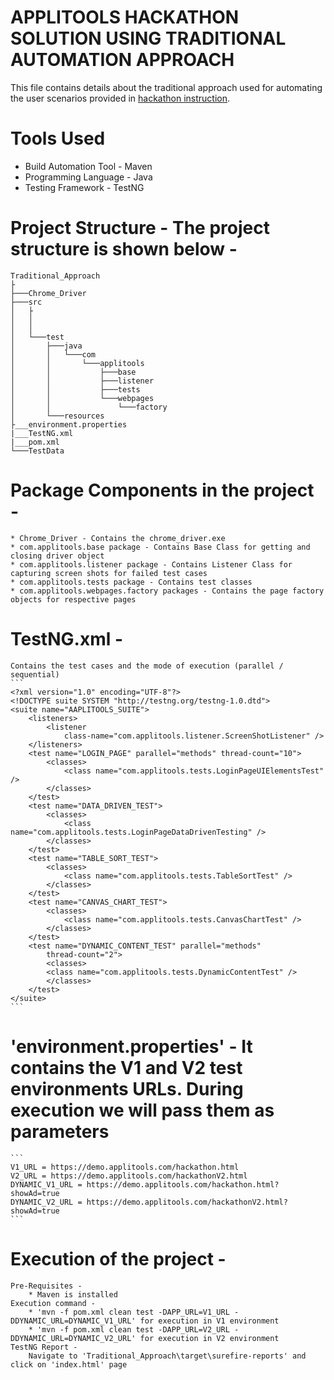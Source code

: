 # APPLITOOLS HACKATHON SOLUTION USING TRADITIONAL AUTOMATION APPROACH
This file contains details about the traditional approach used for automating the user scenarios provided in [hackathon instruction](https://applitools.com/hackathon-instructions). 
# Tools Used
* Build Automation Tool - Maven
* Programming Language - Java
* Testing Framework - TestNG
# Project Structure - The project structure is shown below - 
```
Traditional_Approach
├
├───Chrome_Driver
├───src
│   ├
│   │
│   │
│   └───test
│       ├───java
│       │   └───com
│       │       └───applitools
│       │           ├───base
│       │           ├───listener
│       │           ├───tests
│       │           └───webpages
│       │               └───factory
│       └───resources
├___environment.properties
|___TestNG.xml
|___pom.xml
└───TestData
```
# Package Components in the project -
	* Chrome_Driver - Contains the chrome_driver.exe
	* com.applitools.base package - Contains Base Class for getting and closing driver object
	* com.applitools.listener package - Contains Listener Class for capturing screen shots for failed test cases
	* com.applitools.tests package - Contains test classes
	* com.applitools.webpages.factory packages - Contains the page factory objects for respective pages
# TestNG.xml -
	Contains the test cases and the mode of execution (parallel / sequential)
	```
	<?xml version="1.0" encoding="UTF-8"?>
	<!DOCTYPE suite SYSTEM "http://testng.org/testng-1.0.dtd">
	<suite name="AAPLITOOLS_SUITE">
		<listeners>
			<listener
				class-name="com.applitools.listener.ScreenShotListener" />
		</listeners>
		<test name="LOGIN_PAGE" parallel="methods" thread-count="10">
			<classes>
				<class name="com.applitools.tests.LoginPageUIElementsTest" />
			</classes>
		</test>
		<test name="DATA_DRIVEN_TEST">
			<classes>
				<class name="com.applitools.tests.LoginPageDataDrivenTesting" />
			</classes>
		</test>
		<test name="TABLE_SORT_TEST">
			<classes>
				<class name="com.applitools.tests.TableSortTest" />
			</classes>
		</test>
		<test name="CANVAS_CHART_TEST">
			<classes>
				<class name="com.applitools.tests.CanvasChartTest" />
			</classes>
		</test>
		<test name="DYNAMIC_CONTENT_TEST" parallel="methods"
			thread-count="2">
			<classes>
			<class name="com.applitools.tests.DynamicContentTest" />
			</classes>
		</test>
	</suite>
	```
# 'environment.properties' - It contains the V1 and V2 test environments URLs. During execution we will pass them as parameters
	```
	V1_URL = https://demo.applitools.com/hackathon.html
	V2_URL = https://demo.applitools.com/hackathonV2.html
	DYNAMIC_V1_URL = https://demo.applitools.com/hackathon.html?showAd=true
	DYNAMIC_V2_URL = https://demo.applitools.com/hackathonV2.html?showAd=true
	```
# Execution of the project - 
	Pre-Requisites -
		* Maven is installed
	Execution command -
		* 'mvn -f pom.xml clean test -DAPP_URL=V1_URL -DDYNAMIC_URL=DYNAMIC_V1_URL' for execution in V1 environment
		* 'mvn -f pom.xml clean test -DAPP_URL=V2_URL -DDYNAMIC_URL=DYNAMIC_V2_URL' for execution in V2 environment
	TestNG Report -
		Navigate to 'Traditional_Approach\target\surefire-reports' and click on 'index.html' page
